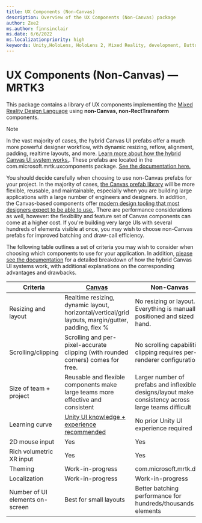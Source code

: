 ```yaml
---
title: UX Components (Non-Canvas)
description: Overview of the UX Components (Non-Canvas) package
author: Zee2
ms.author: finnsinclair
ms.date: 6/6/2022
ms.localizationpriority: high
keywords: Unity,HoloLens, HoloLens 2, Mixed Reality, development, Button, PressableButton, Slider, Toggle
---
```


# UX Components (Non-Canvas) &#8212; MRTK3

This package contains a library of UX components implementing the [Mixed Reality Design Language](../../../mrtk3-uxcomponents/packages/uxcomponents/mixed-reality-design-language.md) using **non-Canvas, non-RectTransform** components. 

> [!NOTE]
> In the vast majority of cases, the hybrid Canvas UI prefabs offer a much more powerful designer workflow, with dynamic resizing, reflow, alignment, padding, realtime layouts, and more. [Learn more about how the hybrid Canvas UI system works.](../../../mrtk3-uxcore/packages/uxcore/canvas-ui.md). These prefabs are located in the com.microsoft.mrtk.uxcomponents package. [See the documentation here.](../../../mrtk3-uxcomponents/packages/uxcomponents/overview.md)

You should decide carefully when choosing to use non-Canvas prefabs for your project. In the majority of cases, [the Canvas prefab library](../../../mrtk3-uxcomponents/packages/uxcomponents/overview.md) will be more flexible, reusable, and maintainable, especially when you are building large applications with a large number of engineers and designers. In addition, the Canvas-based components offer [modern design tooling that most designers expect to be able to use.](../../../mrtk3-uxcore/packages/uxcore/canvas-ui.md). There are performance considerations as well, however: the flexibility and feature set of Canvas components can come at a higher cost. If you're building very large UIs with several hundreds of elements visible at once, you may wish to choose non-Canvas prefabs for improved batching and draw-call efficiency.

The following table outlines a set of criteria you may wish to consider when choosing which components to use for your application. In addition, [please see the documentation](../../../mrtk3-uxcore/packages/uxcore/canvas-ui.md) for a detailed breakdown of how the hybrid Canvas UI systems work, with additional explanations on the corresponding advantages and drawbacks.

| Criteria                        | [Canvas](../../../mrtk3-uxcomponents/packages/uxcomponents/overview.md) | Non-Canvas |
|---------------------------------|--------|------------|
| Resizing and layout             | Realtime resizing, dynamic layout, horizontal/vertical/grid layouts, margin/gutter, padding, flex % | No resizing or layout. Everything is manually positioned and sized by hand. |
| Scrolling/clipping              | Scrolling and per-pixel-accurate clipping (with rounded corners) comes for free. | No scrolling capabilities; clipping requires per-renderer configuration. |
| Size of team + project | Reusable and flexible components make large teams more effective and consistent | Larger number of prefabs and inflexible designs/layout make consistency across large teams difficult
| Learning curve | [Unity UI knowledge + experience recommended](https://learn.unity.com/tutorial/working-with-ui-in-unity) | No prior Unity UI experience required
| 2D mouse input                  | Yes                    | Yes |
| Rich volumetric XR input        | Yes                    | Yes |
| Theming                         | Work-in-progress       | com.microsoft.mrtk.data |
| Localization | Work-in-progress | Work-in-progress |
| Number of UI elements on-screen | Best for small layouts | Better batching performance for hundreds/thousands of elements |
